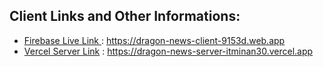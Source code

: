 ## Client Links and Other Informations:
* [Firebase Live Link ](https://dragon-news-client-9153d.web.app) : https://dragon-news-client-9153d.web.app
* [Vercel Server Link](https://dragon-news-server-itminan30.vercel.app) : https://dragon-news-server-itminan30.vercel.app